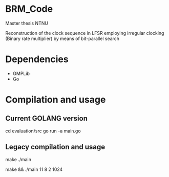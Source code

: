 # BRM_Code
Master thesis NTNU

Reconstruction of the clock sequence in LFSR employing irregular clocking (Binary rate multiplier) by means of bit-parallel search

# Dependencies 
- GMPLib
- Go

# Compilation and usage
## Current GOLANG version
cd evaluation/src
go run -a main.go

## Legacy compilation and usage

make
./main <polynomial degree> <output length> <errors allowed> <initial state>

make && ./main 11 8 2 1024 

